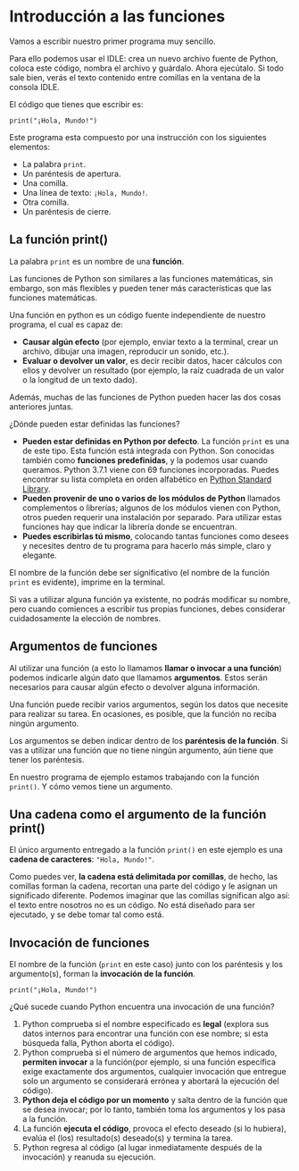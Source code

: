 # Introducción a las funciones

Vamos a escribir nuestro primer programa muy sencillo.

Para ello podemos usar el IDLE: crea un nuevo archivo fuente de Python, coloca este código, nombra el archivo y guárdalo. Ahora ejecútalo. Si todo sale bien, verás el texto contenido entre comillas en la ventana de la consola IDLE. 

El código que tienes que escribir es:

```
print("¡Hola, Mundo!")
```

Este programa esta compuesto por una instrucción con los siguientes elementos:

* La palabra `print`.
* Un paréntesis de apertura.
* Una comilla.
* Una línea de texto: `¡Hola, Mundo!`.
* Otra comilla.
* Un paréntesis de cierre.

## La función print()

La palabra `print` es un nombre de una **función**. 

Las funciones de Python son similares a las funciones matemáticas, sin embargo, son más flexibles y pueden tener más características que las funciones matemáticas.

Una función en python es un código fuente independiente de nuestro programa, el cual es capaz de:

* **Causar algún efecto** (por ejemplo, enviar texto a la terminal, crear un archivo, dibujar una imagen, reproducir un sonido, etc.).
* **Evaluar o devolver un valor**, es decir recibir datos, hacer cálculos con ellos y devolver un resultado (por ejemplo, la raíz cuadrada de un valor o la longitud de un texto dado).

Además, muchas de las funciones de Python pueden hacer las dos cosas anteriores juntas.

¿Dónde pueden estar definidas las funciones?

* **Pueden estar definidas en Python por defecto**. La función `print` es una de este tipo. Esta función está integrada con Python. Son conocidas también como **funciones predefinidas**, y la podemos usar cuando queramos. Python 3.7.1 viene con 69 funciones incorporadas. Puedes encontrar su lista completa en orden alfabético en [Python Standard Library](https://docs.python.org/3.7/library/functions.html).
* **Pueden provenir de uno o varios de los módulos de Python** llamados complementos o librerías; algunos de los módulos vienen con Python, otros pueden requerir una instalación por separado. Para utilizar estas funciones hay que indicar la librería donde se encuentran.
* **Puedes escribirlas tú mismo**, colocando tantas funciones como desees y necesites dentro de tu programa para hacerlo más simple, claro y elegante.

El nombre de la función debe ser significativo (el nombre de la función `print` es evidente), imprime en la terminal.

Si vas a utilizar alguna función ya existente, no podrás modificar su nombre, pero cuando comiences a escribir tus propias funciones, debes considerar cuidadosamente la elección de nombres.

## Argumentos de funciones

Al utilizar una función (a esto lo llamamos **llamar o invocar a una función**) podemos indicarle algún dato que llamamos **argumentos**. Estos serán necesarios para causar algún efecto o devolver alguna información.

Una función puede recibir varios argumentos, según los datos que necesite para realizar su tarea. En ocasiones, es posible, que la función no reciba ningún argumento.

Los argumentos se deben indicar dentro de los **paréntesis de la función**. Si vas a utilizar una función que no tiene ningún argumento, aún tiene que tener los paréntesis.

En nuestro programa de ejemplo estamos trabajando con la función `print()`. Y cómo vemos tiene un argumento.

## Una cadena como el argumento de la función print()

El único argumento entregado a la función `print()` en este ejemplo es una **cadena de caracteres**: `"Hola, Mundo!"`.

Como puedes ver, **la cadena está delimitada por comillas**, de hecho, las comillas forman la cadena, recortan una parte del código y le asignan un significado diferente. Podemos imaginar que las comillas significan algo así: el texto entre nosotros no es un código. No está diseñado para ser ejecutado, y se debe tomar tal como está.

## Invocación de funciones

El nombre de la función (`print` en este caso) junto con los paréntesis y los argumento(s), forman la **invocación de la función**.

```
print("¡Hola, Mundo!") 
```

¿Qué sucede cuando Python encuentra una invocación de una función?

1. Python comprueba si el nombre especificado es **legal** (explora sus datos internos para encontrar una función con ese nombre; si esta búsqueda falla, Python aborta el código).
2. Python comprueba si el número de argumentos que hemos indicado, **permiten invocar** a la función(por ejemplo, si una función específica exige exactamente dos argumentos, cualquier invocación que entregue solo un argumento se considerará errónea y abortará la ejecución del código).
3. **Python deja el código por un momento** y salta dentro de la función que se desea invocar; por lo tanto, también toma los argumentos y los pasa a la función.
4. La función **ejecuta el código**, provoca el efecto deseado (si lo hubiera), evalúa el (los) resultado(s) deseado(s) y termina la tarea.
5. Python regresa al código (al lugar inmediatamente después de la invocación) y reanuda su ejecución.
